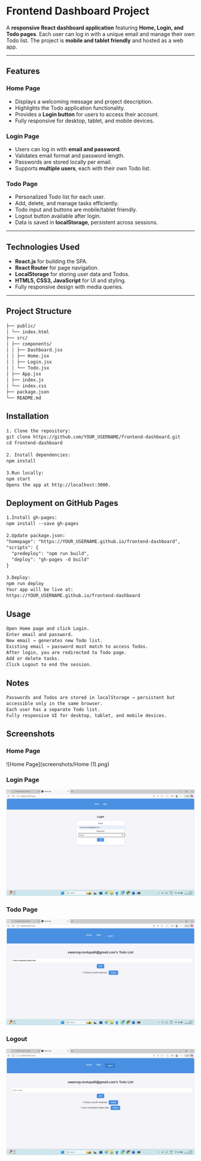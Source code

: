 # Frontend Dashboard Project

A **responsive React dashboard application** featuring **Home, Login, and Todo pages**. Each user can log in with a unique email and manage their own Todo list. The project is **mobile and tablet friendly** and hosted as a web app.

---

## **Features**

### Home Page
- Displays a welcoming message and project description.
- Highlights the Todo application functionality.
- Provides a **Login button** for users to access their account.
- Fully responsive for desktop, tablet, and mobile devices.

### Login Page
- Users can log in with **email and password**.
- Validates email format and password length.
- Passwords are stored locally per email.
- Supports **multiple users**, each with their own Todo list.

### Todo Page
- Personalized Todo list for each user.
- Add, delete, and manage tasks efficiently.
- Todo input and buttons are mobile/tablet friendly.
- Logout button available after login.
- Data is saved in **localStorage**, persistent across sessions.

---

## **Technologies Used**
- **React.js** for building the SPA.
- **React Router** for page navigation.
- **LocalStorage** for storing user data and Todos.
- **HTML5, CSS3, JavaScript** for UI and styling.
- Fully responsive design with media queries.

---

## **Project Structure**

```frontend-dashboard/
├── public/
│ └── index.html
├── src/
│ ├── components/
│ │ ├── Dashboard.jsx
│ │ ├── Home.jsx
│ │ ├── Login.jsx
│ │ └── Todo.jsx
│ ├── App.jsx
│ ├── index.js
│ └── index.css
├── package.json
└── README.md
```
## **Installation**
```
1. Clone the repository:
git clone https://github.com/YOUR_USERNAME/frontend-dashboard.git
cd frontend-dashboard

2. Install dependencies:
npm install

3.Run locally:
npm start
Opens the app at http://localhost:3000.
```
## Deployment on GitHub Pages
```
1.Install gh-pages:
npm install --save gh-pages

2.Update package.json:
"homepage": "https://YOUR_USERNAME.github.io/frontend-dashboard",
"scripts": {
  "predeploy": "npm run build",
  "deploy": "gh-pages -d build"
}

3.Deploy:
npm run deploy
Your app will be live at:
https://YOUR_USERNAME.github.io/frontend-dashboard
```
## Usage
```
Open Home page and click Login.
Enter email and password.
New email → generates new Todo list.
Existing email → password must match to access Todos.
After login, you are redirected to Todo page.
Add or delete tasks.
Click Logout to end the session.
```

## Notes
```
Passwords and Todos are stored in localStorage → persistent but accessible only in the same browser.
Each user has a separate Todo list.
Fully responsive UI for desktop, tablet, and mobile devices.
```
## Screenshots
### Home Page
![Home Page](screenshots/Home (1).png)

### Login Page
![Login Page](screenshots/Login(2).png)

### Todo Page
![Todo Page](screenshots/TODO(3).png)

### Logout 
![Logout](screenshots/Logout(4).png)
